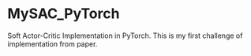 # MySAC_PyTorch
Soft Actor-Critic Implementation in PyTorch. This is my first challenge of implementation from paper.
